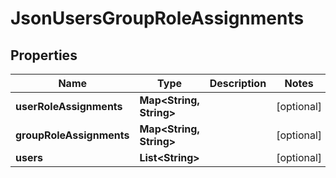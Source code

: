 
# JsonUsersGroupRoleAssignments

## Properties
Name | Type | Description | Notes
------------ | ------------- | ------------- | -------------
**userRoleAssignments** | **Map&lt;String, String&gt;** |  |  [optional]
**groupRoleAssignments** | **Map&lt;String, String&gt;** |  |  [optional]
**users** | **List&lt;String&gt;** |  |  [optional]



